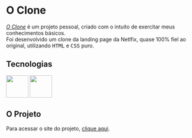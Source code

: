 # O Clone

<p><em><a href="https://diegobernardes95.github.io/O_Clone/">O Clone</a></em> é um projeto pessoal, criado com o intuito de exercitar meus conhecimentos básicos.<br>Foi desenvolvido um clone da landing page da Netlfix, quase 100% fiel ao original, utilizando <kbd>HTML</kbd> e <kbd>CSS</kbd> puro.</p>

## Tecnologias

<div>
<img src="https://cdn.jsdelivr.net/gh/devicons/devicon/icons/css3/css3-plain-wordmark.svg" style=" width:60px;cursor:default"/>
<img src="https://cdn.jsdelivr.net/gh/devicons/devicon/icons/html5/html5-plain-wordmark.svg" style=" width:60px;cursor:default"/>
</div>

## O Projeto

<p>Para acessar o site do projeto, <a href="https://diegobernardes95.github.io/O_Clone/">clique aqui</a>.</p>

